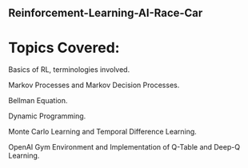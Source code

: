 ## Reinforcement-Learning-AI-Race-Car

# Topics Covered:

Basics of RL, terminologies involved.

Markov Processes and Markov Decision Processes.

Bellman Equation.

Dynamic Programming.

Monte Carlo Learning and Temporal Difference Learning. 

OpenAI Gym Environment and Implementation of Q-Table and Deep-Q Learning.
